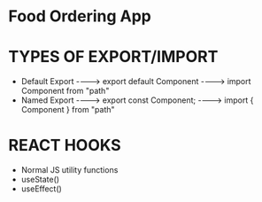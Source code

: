 # Food Ordering App

# TYPES OF EXPORT/IMPORT

- Default Export
  ----> export default Component
  ----> import Component from "path"
- Named Export
  ----> export const Component;
  ----> import { Component } from "path"

# REACT HOOKS

- Normal JS utility functions
- useState()
- useEffect()

